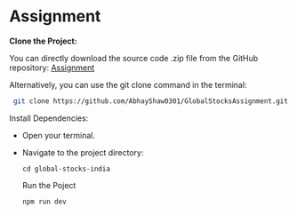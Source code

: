 # Assignment

**Clone the Project:**

   You can directly download the source code .zip file from the GitHub repository: [Assignment](https://github.com/AbhayShaw0301/GlobalStocksAssignment.git)
   
   Alternatively, you can use the git clone command in the terminal:
   ```bash
    git clone https://github.com/AbhayShaw0301/GlobalStocksAssignment.git
   ```

 Install Dependencies:

- Open your terminal.
- Navigate to the project directory:
  
  ```
  cd global-stocks-india
  ```
   Run the Poject
  ```bash
  npm run dev
  ```
  

